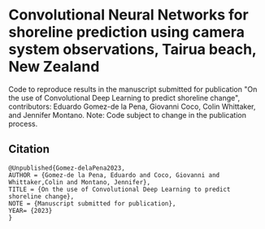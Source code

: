 # Convolutional Neural Networks for shoreline prediction using camera system observations, Tairua beach, New Zealand

Code to reproduce results in the manuscript submitted for publication "On the use of Convolutional Deep Learning to predict shoreline change", contributors: Eduardo Gomez-de la Pena, Giovanni Coco, Colin Whittaker, and Jennifer Montano.
Note: Code subject to change in the publication process.

## Citation

```
@Unpublished{Gomez-delaPena2023,
AUTHOR = {Gomez-de la Pena, Eduardo and Coco, Giovanni and Whittaker,Colin and Montano, Jennifer},
TITLE = {On the use of Convolutional Deep Learning to predict shoreline change},
NOTE = {Manuscript submitted for publication},
YEAR= {2023}
}
